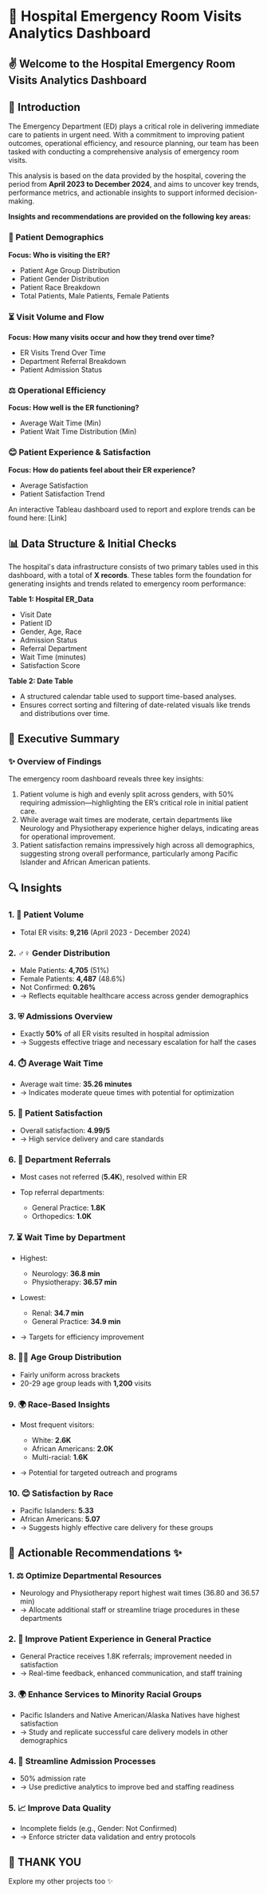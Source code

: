 # 🏥 Hospital Emergency Room Visits Analytics Dashboard



## ✌️ Welcome to the Hospital Emergency Room Visits Analytics Dashboard



## 📝 Introduction

The Emergency Department (ED) plays a critical role in delivering immediate care to patients in urgent need. With a commitment to improving patient outcomes, operational efficiency, and resource planning, our team has been tasked with conducting a comprehensive analysis of emergency room visits.

This analysis is based on the data provided by the hospital, covering the period from **April 2023 to December 2024**, and aims to uncover key trends, performance metrics, and actionable insights to support informed decision-making.

**Insights and recommendations are provided on the following key areas:**

### 📆 Patient Demographics

**Focus: Who is visiting the ER?**

* Patient Age Group Distribution
* Patient Gender Distribution
* Patient Race Breakdown
* Total Patients, Male Patients, Female Patients

### ⏳ Visit Volume and Flow

**Focus: How many visits occur and how they trend over time?**

* ER Visits Trend Over Time
* Department Referral Breakdown
* Patient Admission Status

### ⚖️ Operational Efficiency

**Focus: How well is the ER functioning?**

* Average Wait Time (Min)
* Patient Wait Time Distribution (Min)

### 😊 Patient Experience & Satisfaction

**Focus: How do patients feel about their ER experience?**

* Average Satisfaction
* Patient Satisfaction Trend

An interactive Tableau dashboard used to report and explore trends can be found here: \[Link]



## 📊 Data Structure & Initial Checks

The hospital's data infrastructure consists of two primary tables used in this dashboard, with a total of **X records**. These tables form the foundation for generating insights and trends related to emergency room performance:

**Table 1: Hospital ER\_Data**

* Visit Date
* Patient ID
* Gender, Age, Race
* Admission Status
* Referral Department
* Wait Time (minutes)
* Satisfaction Score

**Table 2: Date Table**

* A structured calendar table used to support time-based analyses.
* Ensures correct sorting and filtering of date-related visuals like trends and distributions over time.



## 📃 Executive Summary

### ✨ Overview of Findings

The emergency room dashboard reveals three key insights:

1. Patient volume is high and evenly split across genders, with 50% requiring admission—highlighting the ER’s critical role in initial patient care.
2. While average wait times are moderate, certain departments like Neurology and Physiotherapy experience higher delays, indicating areas for operational improvement.
3. Patient satisfaction remains impressively high across all demographics, suggesting strong overall performance, particularly among Pacific Islander and African American patients.



## 🔍 Insights

### 1. 🤔 Patient Volume

* Total ER visits: **9,216** (April 2023 - December 2024)

### 2. ♂️♀️ Gender Distribution

* Male Patients: **4,705** (51%)
* Female Patients: **4,487** (48.6%)
* Not Confirmed: **0.26%**
* → Reflects equitable healthcare access across gender demographics

### 3. ⛨️ Admissions Overview

* Exactly **50%** of all ER visits resulted in hospital admission
* → Suggests effective triage and necessary escalation for half the cases

### 4. ⏱️ Average Wait Time

* Average wait time: **35.26 minutes**
* → Indicates moderate queue times with potential for optimization

### 5. 🌟 Patient Satisfaction

* Overall satisfaction: **4.99/5**
* → High service delivery and care standards

### 6. 🏥 Department Referrals

* Most cases not referred (**5.4K**), resolved within ER
* Top referral departments:

  * General Practice: **1.8K**
  * Orthopedics: **1.0K**

### 7. ⏳ Wait Time by Department

* Highest:

  * Neurology: **36.8 min**
  * Physiotherapy: **36.57 min**
* Lowest:

  * Renal: **34.7 min**
  * General Practice: **34.9 min**
* → Targets for efficiency improvement

### 8. 👶👧 Age Group Distribution

* Fairly uniform across brackets
* 20-29 age group leads with **1,200** visits

### 9. 🌍 Race-Based Insights

* Most frequent visitors:

  * White: **2.6K**
  * African Americans: **2.0K**
  * Multi-racial: **1.6K**
* → Potential for targeted outreach and programs

### 10. 😊 Satisfaction by Race

* Pacific Islanders: **5.33**
* African Americans: **5.07**
* → Suggests highly effective care delivery for these groups



## 🔗 Actionable Recommendations ✨

### 1. ⚖️ Optimize Departmental Resources

* Neurology and Physiotherapy report highest wait times (36.80 and 36.57 min)
* → Allocate additional staff or streamline triage procedures in these departments

### 2. 🙌 Improve Patient Experience in General Practice

* General Practice receives 1.8K referrals; improvement needed in satisfaction
* → Real-time feedback, enhanced communication, and staff training

### 3. 🌍 Enhance Services to Minority Racial Groups

* Pacific Islanders and Native American/Alaska Natives have highest satisfaction
* → Study and replicate successful care delivery models in other demographics

### 4. 🏥 Streamline Admission Processes

* 50% admission rate
* → Use predictive analytics to improve bed and staffing readiness

### 5. 📈 Improve Data Quality

* Incomplete fields (e.g., Gender: Not Confirmed)
* → Enforce stricter data validation and entry protocols



## 🙏 THANK YOU

Explore my other projects too ✨
